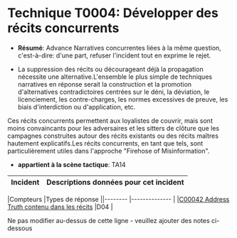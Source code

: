 # Technique T0004: Développer des récits concurrents

* **Résumé**: Advance Narratives concurrentes liées à la même question, c'est-à-dire: d'une part, refuser l'incident tout en exprime le rejet.

* La suppression des récits ou décourageant déjà la propagation nécessite une alternative.L'ensemble le plus simple de techniques narratives en réponse serait la construction et la promotion d'alternatives contradictoires centrées sur le déni, la déviation, le licenciement, les contre-charges, les normes excessives de preuve, les biais d'interdiction ou d'application, etc.

Ces récits concurrents permettent aux loyalistes de couvrir, mais sont moins convaincants pour les adversaires et les sitters de clôture que les campagnes construites autour des récits existants ou des récits maîtres hautement explicatifs.Les récits concurrents, en tant que tels, sont particulièrement utiles dans l'approche "Firehose of Misinformation".

* **appartient à la scène tactique**: TA14


|Incident |Descriptions données pour cet incident |
|-------- |-------------------- |



|Compteurs |Types de réponse ||-------- |-------------- |
|[C00042 Address Truth contenu dans les récits](../../generated_pages/counters/C00042.md) |D04 |


Ne pas modifier au-dessus de cette ligne - veuillez ajouter des notes ci-dessous
